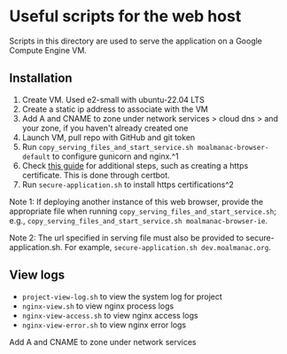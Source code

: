 # Useful scripts for the web host

Scripts in this directory are used to serve the application on a Google Compute Engine VM.

## Installation
1. Create VM. Used e2-small with ubuntu-22.04 LTS
2. Create a static ip address to associate with the VM
3. Add A and CNAME to zone under network services > cloud dns > and your zone, if you haven't already created one
4. Launch VM, pull repo with GitHub and git token
5. Run `copy_serving_files_and_start_service.sh moalmanac-browser-default` to configure gunicorn and nginx.^1
6. Check [this guide](https://www.digitalocean.com/community/tutorials/how-to-serve-flask-applications-with-gunicorn-and-nginx-on-ubuntu-18-04) for additional steps, such as creating a https certificate. This is done through certbot.
7. Run `secure-application.sh` to install https certifications^2

Note 1: If deploying another instance of this web browser, provide the appropriate file when running `copy_serving_files_and_start_service.sh`; e.g., `copy_serving_files_and_start_service.sh moalmanac-browser-ie`. 

Note 2: The url specified in serving file must also be provided to secure-application.sh. For example, `secure-application.sh dev.moalmanac.org`.

## View logs
- `project-view-log.sh` to view the system log for project
- `nginx-view.sh` to view nginx process logs
- `nginx-view-access.sh` to view nginx access logs
- `nginx-view-error.sh` to view nginx error logs

Add A and CNAME to zone under network services

